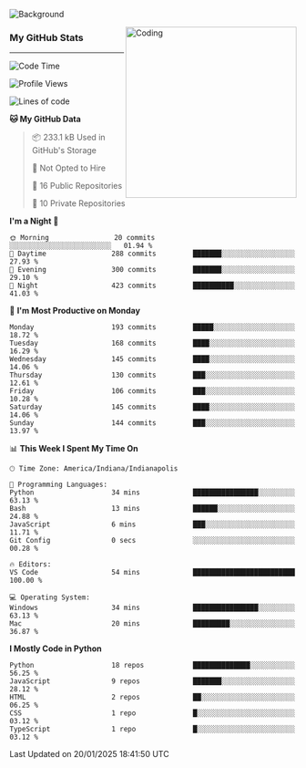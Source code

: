 ![Background](https://github.com/Nguyen-Noah/Nguyen-Noah/assets/112649680/f5d2296f-0508-400c-abcf-47c085708a2a)

<img align="right" alt="Coding" width="300" src="https://cdn.dribbble.com/users/1277312/screenshots/14733298/media/39b1045e593737587dd60e42c8422d1f.gif" >

### My GitHub Stats
---
<!--START_SECTION:waka-->
![Code Time](http://img.shields.io/badge/Code%20Time-401%20hrs%2021%20mins-blue)

![Profile Views](http://img.shields.io/badge/Profile%20Views-0-blue)

![Lines of code](https://img.shields.io/badge/From%20Hello%20World%20I%27ve%20Written-4.0%20million%20lines%20of%20code-blue)

**🐱 My GitHub Data** 

> 📦 233.1 kB Used in GitHub's Storage 
 > 
> 🚫 Not Opted to Hire
 > 
> 📜 16 Public Repositories 
 > 
> 🔑 10 Private Repositories 
 > 
**I'm a Night 🦉** 

```text
🌞 Morning                20 commits          ░░░░░░░░░░░░░░░░░░░░░░░░░   01.94 % 
🌆 Daytime                288 commits         ███████░░░░░░░░░░░░░░░░░░   27.93 % 
🌃 Evening                300 commits         ███████░░░░░░░░░░░░░░░░░░   29.10 % 
🌙 Night                  423 commits         ██████████░░░░░░░░░░░░░░░   41.03 % 
```
📅 **I'm Most Productive on Monday** 

```text
Monday                   193 commits         █████░░░░░░░░░░░░░░░░░░░░   18.72 % 
Tuesday                  168 commits         ████░░░░░░░░░░░░░░░░░░░░░   16.29 % 
Wednesday                145 commits         ████░░░░░░░░░░░░░░░░░░░░░   14.06 % 
Thursday                 130 commits         ███░░░░░░░░░░░░░░░░░░░░░░   12.61 % 
Friday                   106 commits         ███░░░░░░░░░░░░░░░░░░░░░░   10.28 % 
Saturday                 145 commits         ████░░░░░░░░░░░░░░░░░░░░░   14.06 % 
Sunday                   144 commits         ███░░░░░░░░░░░░░░░░░░░░░░   13.97 % 
```


📊 **This Week I Spent My Time On** 

```text
🕑︎ Time Zone: America/Indiana/Indianapolis

💬 Programming Languages: 
Python                   34 mins             ████████████████░░░░░░░░░   63.13 % 
Bash                     13 mins             ██████░░░░░░░░░░░░░░░░░░░   24.88 % 
JavaScript               6 mins              ███░░░░░░░░░░░░░░░░░░░░░░   11.71 % 
Git Config               0 secs              ░░░░░░░░░░░░░░░░░░░░░░░░░   00.28 % 

🔥 Editors: 
VS Code                  54 mins             █████████████████████████   100.00 % 

💻 Operating System: 
Windows                  34 mins             ████████████████░░░░░░░░░   63.13 % 
Mac                      20 mins             █████████░░░░░░░░░░░░░░░░   36.87 % 
```

**I Mostly Code in Python** 

```text
Python                   18 repos            ██████████████░░░░░░░░░░░   56.25 % 
JavaScript               9 repos             ███████░░░░░░░░░░░░░░░░░░   28.12 % 
HTML                     2 repos             ██░░░░░░░░░░░░░░░░░░░░░░░   06.25 % 
CSS                      1 repo              █░░░░░░░░░░░░░░░░░░░░░░░░   03.12 % 
TypeScript               1 repo              █░░░░░░░░░░░░░░░░░░░░░░░░   03.12 % 
```




 Last Updated on 20/01/2025 18:41:50 UTC
<!--END_SECTION:waka-->

<!--
**Nguyen-Noah/Nguyen-Noah** is a ✨ _special_ ✨ repository because its `README.md` (this file) appears on your GitHub profile.

Here are some ideas to get you started:

- 🔭 I’m currently working on ...
- 🌱 I’m currently learning ...
- 👯 I’m looking to collaborate on ...
- 🤔 I’m looking for help with ...
- 💬 Ask me about ...
- 📫 How to reach me: ...
- 😄 Pronouns: ...
- ⚡ Fun fact: ...
-->

